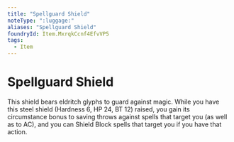 ```yaml
---
title: "Spellguard Shield"
noteType: ":luggage:"
aliases: "Spellguard Shield"
foundryId: Item.MxrqkCcnf4EfvVP5
tags:
  - Item
---
```


# Spellguard Shield

This shield bears eldritch glyphs to guard against magic. While you have this steel shield (Hardness 6, HP 24, BT 12) raised, you gain its circumstance bonus to saving throws against spells that target you (as well as to AC), and you can Shield Block spells that target you if you have that action.
